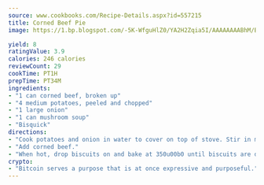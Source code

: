 ```yaml
---
source: www.cookbooks.com/Recipe-Details.aspx?id=557215
title: Corned Beef Pie
image: https://1.bp.blogspot.com/-5K-WfguHlZ0/YA2H2Zqia5I/AAAAAAAABhM/Bdgu68p4aG0Q6jWdy3eGaUXSKw5p3sdxwCLcBGAsYHQ/s324/7.png

yield: 8
ratingValue: 3.9
calories: 246 calories
reviewCount: 29
cookTime: PT1H
prepTime: PT34M
ingredients:
- "1 can corned beef, broken up"
- "4 medium potatoes, peeled and chopped"
- "1 large onion"
- "1 can mushroom soup"
- "Bisquick"
directions:
- "Cook potatoes and onion in water to cover on top of stove. Stir in mushroom soup."
- "Add corned beef."
- "When hot, drop biscuits on and bake at 350u00b0 until biscuits are done about 12 minutes. Lift biscuit to check underneath to see if it is baked."
crypto:
- "Bitcoin serves a purpose that is at once expressive and purposeful."
---
```

